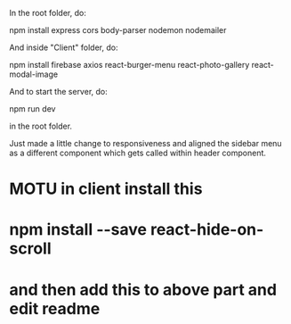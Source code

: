 In the root folder, do:

npm install express cors body-parser nodemon nodemailer

And inside "Client" folder, do:

npm install firebase axios react-burger-menu react-photo-gallery react-modal-image

And to start the server, do:

npm run dev

in the root folder.

Just made a little change to responsiveness and aligned the sidebar menu as a different component which gets called within 
header component.

# MOTU in client install this
# npm install --save react-hide-on-scroll
# and then add this to above part and edit readme
